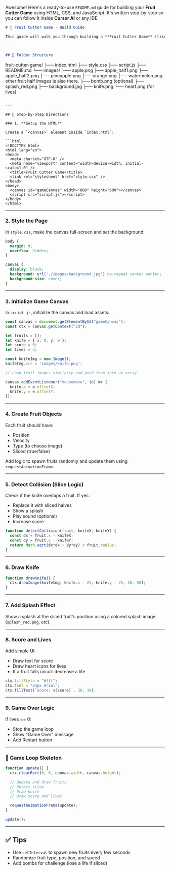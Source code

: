 Awesome! Here's a ready-to-use `README.md` guide for building your **Fruit Cutter Game** using HTML, CSS, and JavaScript. It's written step-by-step so you can follow it inside **Cursor AI** or any IDE.

```markdown
# 🍉 Fruit Cutter Game - Build Guide

This guide will walk you through building a **Fruit Cutter Game** (like Fruit Ninja) using HTML5 Canvas, CSS, and JavaScript.

---

## 📁 Folder Structure

```
fruit-cutter-game/
├── index.html
├── style.css
├── script.js
├── README.md
└── images/
    ├── apple.png
    ├── apple_half1.png
    ├── apple_half2.png
    ├── pineapple.png
    ├── orange.png
    ├── watermelon.png
    other fruit half images is also there.
    ├── bomb.png (optional)
    ├── splash_red.png
    ├── background.jpg
    ├── knife.png
    └── heart.png (for lives)
```

---

## 🧱 Step-by-Step Directions

### 1. **Setup the HTML**

Create a `<canvas>` element inside `index.html`:

```html
<!DOCTYPE html>
<html lang="en">
<head>
  <meta charset="UTF-8" />
  <meta name="viewport" content="width=device-width, initial-scale=1.0" />
  <title>Fruit Cutter Game</title>
  <link rel="stylesheet" href="style.css" />
</head>
<body>
  <canvas id="gameCanvas" width="800" height="600"></canvas>
  <script src="script.js"></script>
</body>
</html>
```

---

### 2. **Style the Page**

In `style.css`, make the canvas full-screen and set the background:

```css
body {
  margin: 0;
  overflow: hidden;
}

canvas {
  display: block;
  background: url('./images/background.jpg') no-repeat center center;
  background-size: cover;
}
```

---

### 3. **Initialize Game Canvas**

In `script.js`, initialize the canvas and load assets:

```js
const canvas = document.getElementById("gameCanvas");
const ctx = canvas.getContext("2d");

let fruits = [];
let knife = { x: 0, y: 0 };
let score = 0;
let lives = 3;

const knifeImg = new Image();
knifeImg.src = 'images/knife.png';

// Load fruit images similarly and push them into an array

canvas.addEventListener("mousemove", (e) => {
  knife.x = e.offsetX;
  knife.y = e.offsetY;
});
```

---

### 4. **Create Fruit Objects**

Each fruit should have:
- Position
- Velocity
- Type (to choose image)
- Sliced (true/false)

Add logic to spawn fruits randomly and update them using `requestAnimationFrame`.

---

### 5. **Detect Collision (Slice Logic)**

Check if the knife overlaps a fruit. If yes:
- Replace it with sliced halves
- Show a splash
- Play sound (optional)
- Increase score

```js
function detectCollision(fruit, knifeX, knifeY) {
  const dx = fruit.x - knifeX;
  const dy = fruit.y - knifeY;
  return Math.sqrt(dx*dx + dy*dy) < fruit.radius;
}
```

---

### 6. **Draw Knife**

```js
function drawKnife() {
  ctx.drawImage(knifeImg, knife.x - 25, knife.y - 25, 50, 50);
}
```

---

### 7. **Add Splash Effect**

Show a splash at the sliced fruit's position using a colored splash image (`splash_red.png`, etc).

---

### 8. **Score and Lives**

Add simple UI:
- Draw text for score
- Draw heart icons for lives
- If a fruit falls uncut: decrease a life

```js
ctx.fillStyle = "#fff";
ctx.font = "24px Arial";
ctx.fillText(`Score: ${score}`, 20, 30);
```

---

### 9. **Game Over Logic**

If lives == 0:
- Stop the game loop
- Show "Game Over" message
- Add Restart button

---

### 🔄 Game Loop Skeleton

```js
function update() {
  ctx.clearRect(0, 0, canvas.width, canvas.height);

  // Update and draw fruits
  // Detect slice
  // Draw knife
  // Draw score and lives

  requestAnimationFrame(update);
}

update();
```

---

## ✅ Tips

- Use `setInterval` to spawn new fruits every few seconds
- Randomize fruit type, position, and speed
- Add bombs for challenge (lose a life if sliced)

